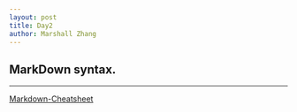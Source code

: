 ```yaml
---
layout: post
title: Day2
author: Marshall Zhang
---
```


## MarkDown syntax.
-----
[Markdown-Cheatsheet](https://github.com/adam-p/markdown-here/wiki/Markdown-Cheatsheet)
